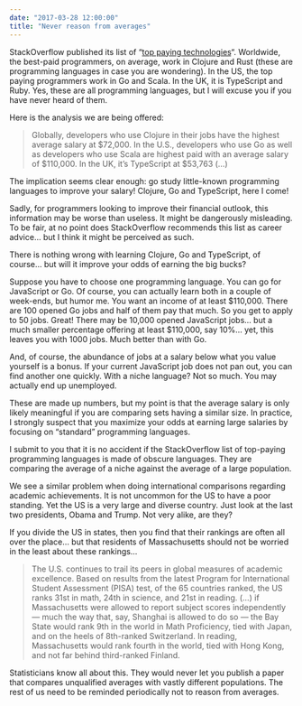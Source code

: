 ```yaml
---
date: "2017-03-28 12:00:00"
title: "Never reason from averages"
---
```




StackOverflow published its list of &ldquo;[top paying technologies](https://stackoverflow.com/insights/survey/2017/#top-paying-technologies)&ldquo;. Worldwide, the best-paid programmers, on average, work in Clojure and Rust (these are programming languages in case you are wondering). In the US, the top paying programmers work in Go and Scala. In the UK, it is TypeScript and Ruby. Yes, these are all programming languages, but I will excuse you if you have never heard of them.

Here is the analysis we are being offered:

> Globally, developers who use Clojure in their jobs have the highest average salary at $72,000. In the U.S., developers who use Go as well as developers who use Scala are highest paid with an average salary of $110,000. In the UK, it&rsquo;s TypeScript at $53,763 (&hellip;)


The implication seems clear enough: go study little-known programming languages to improve your salary! Clojure, Go and TypeScript, here I come!

Sadly, for programmers looking to improve their financial outlook, this information may be worse than useless. It might be dangerously misleading. To be fair, at no point does StackOverflow recommends this list as career advice&hellip; but I think it might be perceived as such.

There is nothing wrong with learning Clojure, Go and TypeScript, of course&hellip; but will it improve your odds of earning the big bucks?

Suppose you have to choose one programming language. You can go for JavaScript or Go. Of course, you can actually learn both in a couple of week-ends, but humor me. You want an income of at least $110,000.
There are 100 opened Go jobs and half of them pay that much. So you get to apply to 50 jobs. Great!
There may be 10,000 opened JavaScript jobs&hellip; but a much smaller percentage offering at least $110,000, say 10%&hellip; yet, this leaves you with 1000 jobs. Much better than with Go.

And, of course, the abundance of jobs at a salary below what you value yourself is a bonus. If your current JavaScript job does not pan out, you can find another one quickly. With a niche language? Not so much. You may actually end up unemployed.

These are made up numbers, but my point is that the average salary is only likely meaningful if you are comparing sets having a similar size.
In practice, I strongly suspect that you maximize your odds at earning large salaries by focusing on &ldquo;standard&rdquo; programming languages.

I submit to you that it is no accident if the StackOverflow list of top-paying programming languages is made of obscure languages. They are comparing the average of a niche against the average of a large population.

We see a similar problem when doing international comparisons regarding academic achievements. It is not uncommon for the US to have a poor standing. Yet the US is a very large and diverse country. Just look at the last two presidents, Obama and Trump. Not very alike, are they?

If you divide the US in states, then you find that their rankings are often all over the place&hellip; but that residents of Massachusetts should not be worried in the least about these rankings&hellip;

> The U.S. continues to trail its peers in global measures of academic excellence. Based on results from the latest Program for International Student Assessment (PISA) test, of the 65 countries ranked, the US ranks 31st in math, 24th in science, and 21st in reading. (&hellip;) if Massachusetts were allowed to report subject scores independently &#8212; much the way that, say, Shanghai is allowed to do so &#8212; the Bay State would rank 9th in the world in Math Proficiency, tied with Japan, and on the heels of 8th-ranked Switzerland. In reading, Massachusetts would rank fourth in the world, tied with Hong Kong, and not far behind third-ranked Finland.


Statisticians know all about this. They would never let you publish a paper that compares unqualified averages with vastly different populations. The rest of us need to be reminded periodically not to reason from averages.

